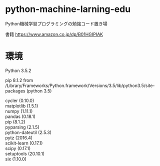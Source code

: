 # python-machine-larning-edu
Python機械学習プログラミングの勉強コード置き場

書籍 https://www.amazon.co.jp/dp/B01HGIPIAK

# 環境

Python 3.5.2

pip 8.1.2 from /Library/Frameworks/Python.framework/Versions/3.5/lib/python3.5/site-packages (python 3.5)

cycler (0.10.0)  
matplotlib (1.5.1)  
numpy (1.11.1)  
pandas (0.18.1)  
pip (8.1.2)  
pyparsing (2.1.5)  
python-dateutil (2.5.3)  
pytz (2016.4)  
scikit-learn (0.17.1)  
scipy (0.17.1)  
setuptools (20.10.1)  
six (1.10.0)  


